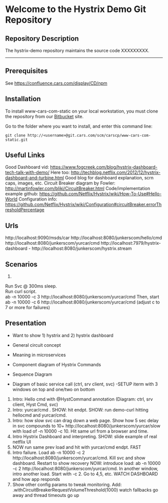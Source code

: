 # Welcome to the Hystrix Demo Git Repository


## Repository Description

The hystrix-demo repository maintains the source code XXXXXXXXX.


- - - - -

## Prerequisites
See <https://confluence.cars.com/display/CD/npm>

## Installation

To install www-cars-com-static on your local workstation, you must clone the repository
from our [Bitbucket](git.cars.com) site.

Go to the folder where you want to install, and enter this command line:

`git clone http://<username>@git.cars.com/scm/carscp/www-cars-com-static.git`

## Useful Links
Good Dashboard vid:  https://www.fogcreek.com/blog/hystrix-dashboard-tech-talk-with-demo/
Here too:  http://techblog.netflix.com/2012/12/hystrix-dashboard-and-turbine.html
Good blog for dashboard explanation, scrn caps, images, etc.
Circuit Breaker diagram by Fowler:   http://martinfowler.com/bliki/CircuitBreaker.html
Code/implementation example github:   https://github.com/Netflix/Hystrix/wiki/How-To-Use#Hello-World
Configuration info:   https://github.com/Netflix/Hystrix/wiki/Configuration#circuitBreaker.errorThresholdPercentage


## Urls
http://localhost:9090/msds/car
http://localhost:8080/junkerscom/hello/cmd
http://localhost:8080/junkerscom/yurcar/cmd
http://localhost:7979/hystrix-dashboard  -  http://localhost:8080/junkerscom/hystrix.stream


## Scenarios
1) 
Run Svc @ 300ms sleep.  
Run curl script.  
 ab -n 10000 -c 3 http://localhost:8080/junkerscom/yurcar/cmd
 Then, start  ab -n 10000 -c 6 http://localhost:8080/junkerscom/yurcar/cmd   (adjust c to 7 or more for failures)


## Presentation
- Want to show 1) hystrix and 2) hystrix dashboard
- General circuit concept
- Meaning in microservices
- Component diagram of Hystrix Commands
- Sequence Diagram


- Diagram of basic service call (ctrl, srv client,  svc)
-SETUP iterm with 3 windows on top and one/two on bottom
1) Intro:  Hello cmd with @HystCommand annotation (Diagram:  ctrl, srv client, Hyst Cmd,  svc)
2) Intro:  yurcar/cmd .  SHOW:  hit endpt.  SHOW:  run demo-curl hitting hellocmd and yurcar/cmd.
3) Intro: how slow svc can drag down a web page.  Show how 5 sec delay in svc compounds to 10+   http://localhost:8080/junkerscom/yurcar/slow  with load of -n 10000 -c 10.  Hit same url from a browser and time.
2) Intro Hystrix Dashboard and interpreting.   SHOW:  slide example of real netflix UI
2) NOW run same prev load and hit with yurcar/cmd endpt.  FAST
5) Intro failure.  Load ab -n 10000 -c 2 http://localhost:8080/junkerscom/yurcar/cmd.  Kill svc and show dashboard.  Restart to show recovery
NOW:  introduce load:  ab -n 10000 -c 2 http://localhost:8080/junkerscom/yurcar/cmd.  In another window, intro another load.  Start with -c 2.  Go to 4,5, etc.  WATCH DASHBOARD and how app responds
7)  Show other config params to tweak monitoring.  Add:  .withCircuitBreakerRequestVolumeThreshold(1000)  watch fallbacks go away and thread timeouts go up

